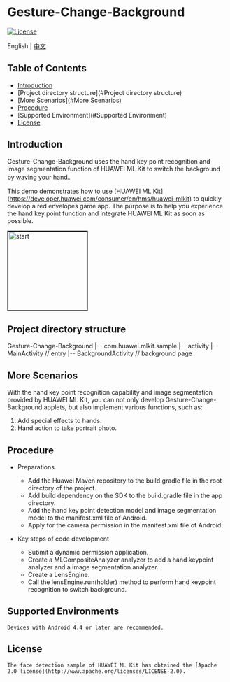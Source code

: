 # Gesture-Change-Background
[![License](https://img.shields.io/badge/Docs-hmsguides-brightgreen)](https://developer.huawei.com/consumer/en/doc/development/HMS-Guides/ml-introduction-4)

English | [中文](https://github.com/HMS-Core/hms-ml-demo/master/Gesture-Change-Background)

## Table of Contents

  * [Introduction](#Introduction)
  * [Project directory structure](#Project directory structure)
  * [More Scenarios](#More Scenarios)
  * [Procedure](#Procedure)
  * [Supported Environment](#Supported Environment)
  * [License](#License)


## Introduction
   Gesture-Change-Background uses the hand key point recognition and image segmentation function of HUAWEI ML Kit to switch the background by waving your hand。
    
   This demo demonstrates how to use [HUAWEI ML Kit] (https://developer.huawei.com/consumer/en/hms/huawei-mlkit) to quickly develop a red envelopes game app. The purpose is to      help you experience the hand key point function and integrate HUAWEI ML Kit as soon as possible.

   <img src="https://github.com/HMS-Core/hms-ml-demo/blob/master/Gesture-Change-Background/background.gif" width=180 title="start" border=2>

## Project directory structure
Gesture-Change-Background
    |-- com.huawei.mlkit.sample
        |-- activity
            |-- MainActivity // entry
            |-- BackgroundActivity // background page

## More Scenarios
With the hand key point recognition capability and image segmentation provided by HUAWEI ML Kit, you can not only develop Gesture-Change-Background applets, but also implement various functions, such as:
1. Add special effects to hands.
2. Hand action to take portrait photo.

## Procedure
- Preparations
  - Add the Huawei Maven repository to the build.gradle file in the root directory of the project.
  - Add build dependency on the SDK to the build.gradle file in the app directory.
  - Add the hand key point detection model and image segmentation model to the manifest.xml file of Android.
  - Apply for the camera permission in the manifest.xml file of Android.

- Key steps of code development
  - Submit a dynamic permission application.
  - Create a MLCompositeAnalyzer analyzer to add a hand keypoint analyzer and a image segmentation analyzer.
  - Create a LensEngine.
  - Call the lensEngine.run(holder) method to perform hand keypoint recognition to switch background.

## Supported Environments
    Devices with Android 4.4 or later are recommended.

##  License
    The face detection sample of HUAWEI ML Kit has obtained the [Apache 2.0 license](http://www.apache.org/licenses/LICENSE-2.0).

